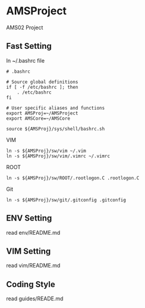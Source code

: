 # AMSProject
AMS02 Project

## Fast Setting
In ~/.bashrc file
```
# .bashrc

# Source global definitions
if [ -f /etc/bashrc ]; then
	. /etc/bashrc
fi

# User specific aliases and functions
export AMSProj=~/AMSProject
export AMSCore=~/AMSCore

source ${AMSProj}/sys/shell/bashrc.sh
```
VIM
```
ln -s ${AMSProj}/sw/vim ~/.vim
ln -s ${AMSProj}/sw/vim/.vimrc ~/.vimrc
```
ROOT
```
ln -s ${AMSProj}/sw/ROOT/.rootlogon.C .rootlogon.C
```
Git
```
ln -s ${AMSProj}/sw/git/.gitconfig .gitconfig
```

## ENV Setting
read env/README.md

## VIM Setting
read vim/README.md

## Coding Style
read guides/READE.md
